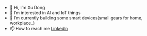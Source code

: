 - 👋 Hi, I’m Xu Dong
- 👀 I’m interested in AI and IoT things
- 🌱 I’m currently building some smart devices(small gears for home, workplace..)
- 📫 How to reach me [LinkedIn](https://www.linkedin.com/in/xu-dong-3894b1133/)

<!---
yanxuceo/yanxuceo is a ✨ special ✨ repository because its `README.md` (this file) appears on your GitHub profile.
You can click the Preview link to take a look at your changes.
--->
